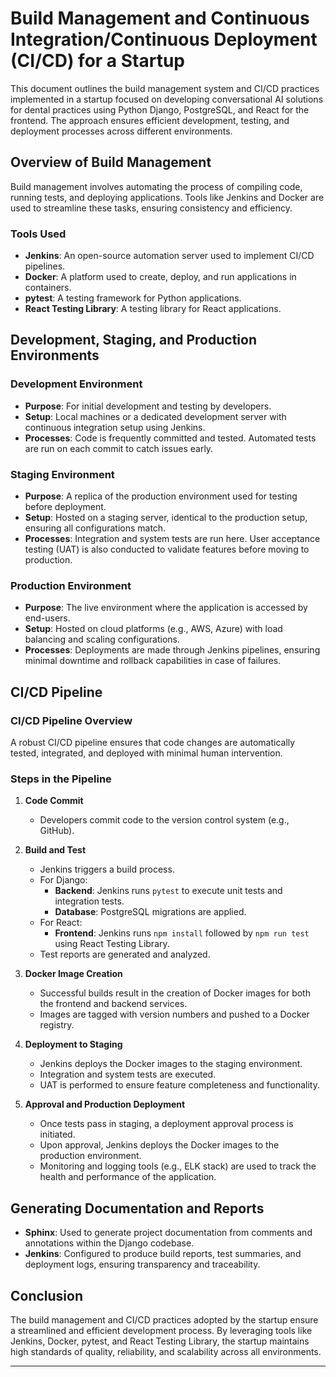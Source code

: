 # Build Management and Continuous Integration/Continuous Deployment (CI/CD) for a Startup

This document outlines the build management system and CI/CD practices implemented in a startup focused on developing conversational AI solutions for dental practices using Python Django, PostgreSQL, and React for the frontend. The approach ensures efficient development, testing, and deployment processes across different environments.

## Overview of Build Management

Build management involves automating the process of compiling code, running tests, and deploying applications. Tools like Jenkins and Docker are used to streamline these tasks, ensuring consistency and efficiency.

### Tools Used
- **Jenkins**: An open-source automation server used to implement CI/CD pipelines.
- **Docker**: A platform used to create, deploy, and run applications in containers.
- **pytest**: A testing framework for Python applications.
- **React Testing Library**: A testing library for React applications.

## Development, Staging, and Production Environments

### Development Environment
- **Purpose**: For initial development and testing by developers.
- **Setup**: Local machines or a dedicated development server with continuous integration setup using Jenkins.
- **Processes**: Code is frequently committed and tested. Automated tests are run on each commit to catch issues early.

### Staging Environment
- **Purpose**: A replica of the production environment used for testing before deployment.
- **Setup**: Hosted on a staging server, identical to the production setup, ensuring all configurations match.
- **Processes**: Integration and system tests are run here. User acceptance testing (UAT) is also conducted to validate features before moving to production.

### Production Environment
- **Purpose**: The live environment where the application is accessed by end-users.
- **Setup**: Hosted on cloud platforms (e.g., AWS, Azure) with load balancing and scaling configurations.
- **Processes**: Deployments are made through Jenkins pipelines, ensuring minimal downtime and rollback capabilities in case of failures.

## CI/CD Pipeline

### CI/CD Pipeline Overview
A robust CI/CD pipeline ensures that code changes are automatically tested, integrated, and deployed with minimal human intervention.

### Steps in the Pipeline

1. **Code Commit**
   - Developers commit code to the version control system (e.g., GitHub).

2. **Build and Test**
   - Jenkins triggers a build process.
   - For Django:
     - **Backend**: Jenkins runs `pytest` to execute unit tests and integration tests.
     - **Database**: PostgreSQL migrations are applied.
   - For React:
     - **Frontend**: Jenkins runs `npm install` followed by `npm run test` using React Testing Library.
   - Test reports are generated and analyzed.

3. **Docker Image Creation**
   - Successful builds result in the creation of Docker images for both the frontend and backend services.
   - Images are tagged with version numbers and pushed to a Docker registry.

4. **Deployment to Staging**
   - Jenkins deploys the Docker images to the staging environment.
   - Integration and system tests are executed.
   - UAT is performed to ensure feature completeness and functionality.

5. **Approval and Production Deployment**
   - Once tests pass in staging, a deployment approval process is initiated.
   - Upon approval, Jenkins deploys the Docker images to the production environment.
   - Monitoring and logging tools (e.g., ELK stack) are used to track the health and performance of the application.

## Generating Documentation and Reports

- **Sphinx**: Used to generate project documentation from comments and annotations within the Django codebase.
- **Jenkins**: Configured to produce build reports, test summaries, and deployment logs, ensuring transparency and traceability.

## Conclusion

The build management and CI/CD practices adopted by the startup ensure a streamlined and efficient development process. By leveraging tools like Jenkins, Docker, pytest, and React Testing Library, the startup maintains high standards of quality, reliability, and scalability across all environments.

---
